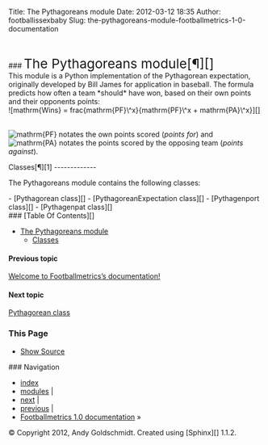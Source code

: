 Title: The Pythagoreans module
Date: 2012-03-12 18:35
Author: footballissexbaby
Slug: the-pythagoreans-module-footballmetrics-1-0-documentation

 

<div class="related">
### <span class="Apple-style-span" style="font-size: 26px;">The Pythagoreans module[¶][]</span>

</div>
<div class="document">
<div class="documentwrapper">
<div class="bodywrapper">
<div class="body">
<div id="the-pythagoreans-module" class="section">
This module is a Python implementation of the Pythagorean expectation,
originally developed by Bill James for application in baseball. The
formula predicts how often a team *should* have won, based on their own
points and their opponents points:

<div class="math">
![mathrm{Wins} = frac{mathrm{PF}\^x}{mathrm{PF}\^x + mathrm{PA}\^x}][]

</div>
</div>
</div>
</div>
</div>
</div>
 

![mathrm{PF}][] notates the own points scored (*points for*) and
![mathrm{PA}][] notates the points scored by the opposing team (*points
against*).

<div id="classes" class="section">
Classes[¶][1]
-------------

The Pythagoreans module contains the following classes:

<div class="toctree-wrapper compound">
-   [Pythagorean class][]
-   [PythagoreanExpectation class][]
-   [Pythagenport class][]
-   [Pythagenpat class][]

</div>
</div>
<div class="sphinxsidebar">
<div class="sphinxsidebarwrapper">
### [Table Of Contents][]

-   [The Pythagoreans module][]
    -   [Classes][]

#### Previous topic

[Welcome to Footballmetrics’s documentation!][]

#### Next topic

[Pythagorean class][2]

### This Page

-   [Show Source][]

<div id="searchbox" style="display: none;">
### Quick search

<form class="search" action="search.html" method="get">
<input type="text" name="q"></input>
<input type="submit" value="Go"></input>
<input type="hidden" name="check_keywords" value="yes"></input>
<input type="hidden" name="area" value="default"></input>

</form>
Enter search terms or a module, class or function name.

</div>
<p>
<script type="text/javascript">// <br />
$('#searchbox').show(0);<br />
// </script>
</p>
</div>
</div>
<div class="clearer">
</div>
<div class="related">
### Navigation

-   [index][]
-   [modules][] |
-   [next][] |
-   [previous][] |
-   [Footballmetrics 1.0 documentation][Table Of Contents] »

</div>
<div class="footer">
© Copyright 2012, Andy Goldschmidt. Created using [Sphinx][] 1.1.2.

</div>
 

  [¶]: #the-pythagoreans-module "Permalink to this headline"
  [mathrm{Wins} = frac{mathrm{PF}\^x}{mathrm{PF}\^x + mathrm{PA}\^x}]: http://footballissexbaby.de/wp-content/uploads/2012/03/3282382be9062082dd4f2a91816008159f842fe1.png
  [mathrm{PF}]: http://footballissexbaby.de/wp-content/uploads/2012/03/99f3d543dc0f79e7a13f555f1f370ccac5fa56ff.png
  [mathrm{PA}]: http://footballissexbaby.de/wp-content/uploads/2012/03/384d6212a3ab82a2c78b52f1a0d26aad469ac5c4.png
  [1]: #classes "Permalink to this headline"
  [Pythagorean class]: http://footballissexbaby.de/?page_id=464
  [PythagoreanExpectation class]: http://footballissexbaby.de/?page_id=465
  [Pythagenport class]: http://footballissexbaby.de/?page_id=463
  [Pythagenpat class]: http://footballissexbaby.de/?page_id=462
  [Table Of Contents]: http://footballissexbaby.de/?page_id=469
  [The Pythagoreans module]: #
  [Classes]: #classes
  [Welcome to Footballmetrics’s documentation!]: http://footballissexbaby.de/?page_id=469
    "previous chapter"
  [2]: http://footballissexbaby.de/?page_id=464 "next chapter"
  [Show Source]: _sources/pythagoreans.txt
  [index]: http://footballissexbaby.de/?page_id=468
    "General Index"
  [modules]: http://footballissexbaby.de/?page_id=470
    "Python Module Index"
  [next]: http://footballissexbaby.de/?page_id=464
    "Pythagorean class"
  [previous]: http://footballissexbaby.de/?page_id=469
    "Welcome to Footballmetrics’s documentation!"
  [Sphinx]: http://sphinx.pocoo.org/
